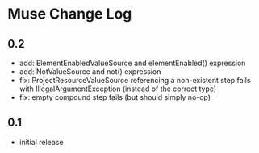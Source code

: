 # Muse Change Log

## 0.2

- add: ElementEnabledValueSource and elementEnabled() expression
- add: NotValueSource and not() expression
- fix: ProjectResourceValueSource referencing a non-existent step fails with IllegalArgumentException (instead of the correct type)
- fix: empty compound step fails (but should simply no-op)

## 0.1

- initial release